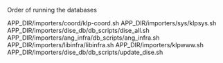 Order of running the databases

APP_DIR/importers/coord/klp-coord.sh
APP_DIR/importers/sys/klpsys.sh 
APP_DIR/importers/dise_db/db_scripts/dise_all.sh
APP_DIR/importers/ang_infra/db_scripts/ang_infra.sh
APP_DIR/importers/libinfra/libinfra.sh
APP_DIR/importers/klpwww.sh
APP_DIR/importers/dise_db/db_scripts/update_dise.sh

